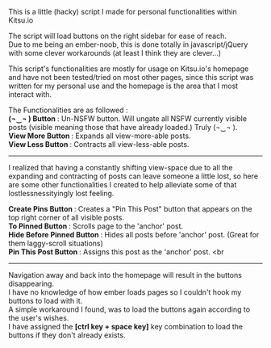 This is a little (hacky) script I made for personal functionalities within Kitsu.io

The script will load buttons on the right sidebar for ease of reach. <br/>
Due to me being an ember-noob, this is done totally in javascript/jQuery with some clever workarounds (at least I think they are clever...)<br/>

This script's functionalities are mostly for usage on Kitsu.io's homepage and have not been tested/tried on most other pages, since this script was written for my personal use and the homepage is the area that I most interact with.

The Functionalities are as followed : <br/>
<strong>(¬‿¬ ) Button </strong>: Un-NSFW button. Will ungate all NSFW currently visible posts (visible meaning those that have already loaded.) Truly (¬‿¬ ).<br/>
<strong>View More Button </strong>: Expands all view-more-able posts. <br/>
<strong>View Less Button </strong>: Contracts all view-less-able posts.<br/>

-----------------------------------------

I realized that having a constantly shifting view-space due to all the expanding and contracting of posts can leave someone a little lost, so here are some other functionalities I created to help alleviate some of that lostlessnessityingly lost feeling.<br/>

<strong>Create Pins Button </strong>: Creates a "Pin This Post" button that appears on the top right corner of all visible posts.<br/>
<strong>To Pinned Button </strong>: Scrolls page to the 'anchor' post.<br/>
<strong>Hide Before Pinned Button </strong>: Hides all posts before 'anchor' post. (Great for them laggy-scroll situations)<br/>
<strong>Pin This Post Button </strong>: Assigns this post as the 'anchor' post. <br

-----------------------------------------

Navigation away and back into the homepage will result in the buttons disappearing. <br/>
I have no knowledge of how ember loads pages so I couldn't hook my buttons to load with it. <br/>
A simple workaround I found, was to load the buttons again according to the user's wishes. <br/>
I have assigned the <strong>[ctrl key + space key]</strong> key combination to load the buttons if they don't already exists.<br/>
